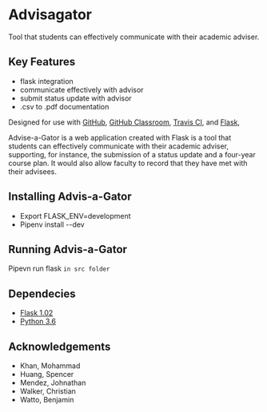 # Advisagator
Tool that students can effectively communicate with their academic adviser.


## Key Features

* flask integration
* communicate effectively with advisor
* submit status update with advisor
* .csv to .pdf documentation

Designed for use with [GitHub](https://github.com/), [GitHub
Classroom](https://classroom.github.com/), [Travis CI](https://travis-ci.com/),
and [Flask](http://flask.pocoo.org/),

Advise-a-Gator is a web application created with Flask is a tool that students can effectively communicate with their academic adviser, supporting, for instance, the submission of a status update and a four-year course plan. It would also allow faculty to record that they have met with their advisees.


## Installing Advis-a-Gator
- Export FLASK_ENV=development
- Pipenv install --dev
## Running Advis-a-Gator
Pipevn run flask
`in src folder`

## Dependecies
- [Flask 1.02](http://flask.pocoo.org)
- [Python 3.6](https://www.python.org/downloads/release/python-360)
## Acknowledgements
- Khan, Mohammad
- Huang, Spencer
- Mendez, Johnathan
- Walker, Christian
- Watto, Benjamin
